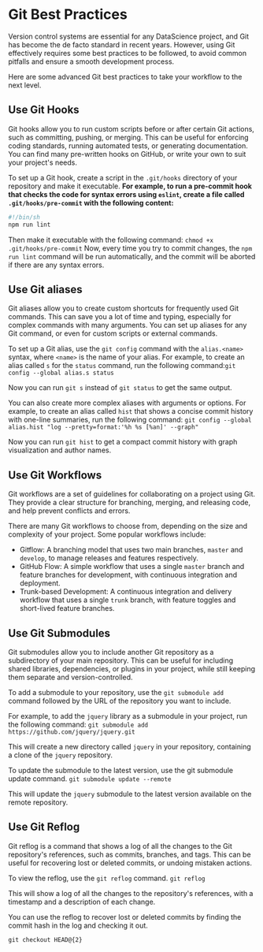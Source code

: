 # Git Best Practices

Version control systems are essential for any DataScience  project, and Git has become the de facto standard in recent years. However, using Git effectively requires some best practices to be followed, to avoid common pitfalls and ensure a smooth development process.

Here are some advanced Git best practices to take your workflow to the next level.

##  Use Git Hooks
Git hooks allow you to run custom scripts before or after certain Git actions, such as committing, pushing, or merging. This can be useful for enforcing coding standards, running automated tests, or generating documentation. You can find many pre-written hooks on GitHub, or write your own to suit your project's needs.

To set up a Git hook, create a script in the `.git/hooks` directory of your repository and make it executable.
**For example, to run a pre-commit hook that checks the code for syntax errors using `eslint`, create a file called `.git/hooks/pre-commit` with the following content:**

```bash
#!/bin/sh
npm run lint
```
Then make it executable with the following command: `chmod +x .git/hooks/pre-commit`
Now, every time you try to commit changes, the `npm run lint` command will be run automatically, and the commit will be aborted if there are any syntax errors.

## Use Git aliases
Git aliases allow you to create custom shortcuts for frequently used Git commands. This can save you a lot of time and typing, especially for complex commands with many arguments. You can set up aliases for any Git command, or even for custom scripts or external commands.

To set up a Git alias, use the `git config` command with the `alias.<name>` syntax, where `<name>` is the name of your alias.
For example, to create an alias called `s` for the `status` command, run the following command:`git config --global alias.s status`

Now you can run `git s` instead of `git status` to get the same output.

You can also create more complex aliases with arguments or options. For example, to create an alias called `hist` that shows a concise commit history with one-line summaries, run the following command: `git config --global alias.hist "log --pretty=format:'%h %s [%an]' --graph"`

Now you can run `git hist` to get a compact commit history with graph visualization and author names.

## Use Git Workflows
Git workflows are a set of guidelines for collaborating on a project using Git. They provide a clear structure for branching, merging, and releasing code, and help prevent conflicts and errors.

There are many Git workflows to choose from, depending on the size and complexity of your project. Some popular workflows include:
* Gitflow: A branching model that uses two main branches, `master` and `develop`, to manage releases and features respectively.
* GitHub Flow: A simple workflow that uses a single `master` branch and feature branches for development, with continuous integration and deployment.
* Trunk-based Development: A continuous integration and delivery workflow that uses a single `trunk` branch, with feature toggles and short-lived feature branches.

## Use Git Submodules
Git submodules allow you to include another Git repository as a subdirectory of your main repository. This can be useful for including shared libraries, dependencies, or plugins in your project, while still keeping them separate and version-controlled.

To add a submodule to your repository, use the `git submodule add` command followed by the URL of the repository you want to include.

For example, to add the `jquery` library as a submodule in your project, run the following command: `git submodule add https://github.com/jquery/jquery.git`

This will create a new directory called `jquery` in your repository, containing a clone of the `jquery` repository.

To update the submodule to the latest version, use the git submodule update command. `git submodule update --remote`

This will update the `jquery` submodule to the latest version available on the remote repository.

## Use Git Reflog

Git reflog is a command that shows a log of all the changes to the Git repository's references, such as commits, branches, and tags. This can be useful for recovering lost or deleted commits, or undoing mistaken actions.

To view the reflog, use the `git reflog` command. `git reflog`

This will show a log of all the changes to the repository's references, with a timestamp and a description of each change.

You can use the reflog to recover lost or deleted commits by finding the commit hash in the log and checking it out.
```
git checkout HEAD@{2}

```

